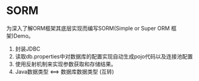 # SORM
为深入了解ORM框架其底层实现而编写SORM(Simple or Super ORM 框架)Demo。
1. 封装JDBC
2. 读取db.properties中对数据库的配置实现自动生成pojo代码以及连接池配置
3. 使用反射机制来实现参数获取和存储结果。
4. Java数据类型 <==> 数据库数据类型  (互转)
